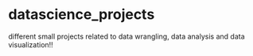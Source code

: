 # datascience_projects
different small projects related to data wrangling, data analysis and data visualization!!
